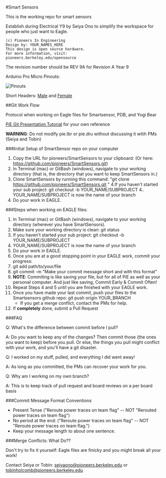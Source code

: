 #Smart Sensors

This is the working repo for smart sensors

Establish during Electrical Y9 by Seiya Ono to simplify the workspace for people who just want to Eagle.

```
(c) Pioneers In Engineering
Design by: YOUR_NAMES_HERE
This design is open source hardware.
For more information, visit:
pioneers.berkeley.edu/opensource
```

The revision number should be REV 9A for Revision A Year 9

Arduino Pro Micro Pinouts:

![Pinouts](https://cdn.sparkfun.com/assets/9/c/3/c/4/523a1765757b7f5c6e8b4567.png)

Short Headers: [Male](https://www.sparkfun.com/products/117) and [Female](https://www.sparkfun.com/products/743)

##Git Work Flow

Protocol when working on Eagle files for Smartsensor, PDB, and Yogi Bear

[PiE Git Presentation Tutorial](https://docs.google.com/a/pioneers.berkeley.edu/presentation/d/1WO-AD3cTi1QdKW15F8ecN9V1b8u3yIKzHzLGQXDs-uM/edit?usp=sharing) for your own reference

**WARNING**: Do not modify pie.lbr or pie.dru without discussing it witih PMs (Seiya and Tobin)

###Initial Setup of SmartSensor repo on your computer

1. Copy the URL for pioneers/SmartSensors to your clipboard: (Or here: https://github.com/pioneers/SmartSensors.git)
2. In Terminal (mac) or GitBash (windows), navigate to your working directory (that is, the directory that you want to keep SmartSensors in.)
3. Clone SmartSensors by running this command: "git clone https://github.com/pioneers/SmartSensors.git "
4.If you haven't started your sub project: git checkout -b YOUR\_NAME/SUBPROJECT
  4.. YOUR\_NAME/SUBPROJECT is now the name of your branch
5. Do your work in EAGLE.


###Steps when working on EAGLE files:

1. In Terminal (mac) or GitBash (windows), navigate to your working directory (wherever you have SmartSensors).
2. Make sure your working directory is clean: git status
3. If you haven't started your sub project: git checkout -b YOUR\_NAME/SUBPROJECT
  3. YOUR\_NAME/SUBPROJECT is now the name of your branch
4. Do your work in EAGLE.
5. Once you are at a good stopping point in your EAGLE work, commit your progress:
  5. git add path/to/your/file
  5. git commit -m "Make your commit message short and with this format" 
  5. **NOTE**: Commiting is like saving your file, but for all of PiE as well as your personal computer. And just like saving, Commit Early & Commit Often!
6. Repeat Steps 4 and 5 until you are finished with your EAGLE work.
7. Once you have made your last commit, push your files to the Smartsensors github repo: git push origin YOUR\_BRANCH
    * If you get a merge conflict, contact the PMs for help.
8. If **completely** done, submit a Pull Request

###FAQ

Q: What's the difference between commit before I pull?

A: Do you want to keep any of the changes? Then commit those (the ones you want to keep) before you pull. Or else, the things you pull might conflict with your work, and you'll have a git disaster.

Q: I worked on my stuff, pulled, and everything I did went away!

A: As long as you committed, the PMs can recover your work for you.

Q: Why am I working on my own branch?

A: This is to keep track of pull request and board reviews on a per board basis

###Commit Message Format Conventions

* Present Tense ("Reroute power traces on team flag" -- NOT "Rerouted power traces on team flag")
* No period at the end: ("Reroute power traces on team flag" -- NOT "Reroute power traces on team flag.")
* Keep your message length to about one sentence.

###Merge Conflicts: What Do??

Don't try to fix it yourself: Eagle files are finicky and you might break all your work!

Contact Seiya or Tobin: seiyaono@pioneers.berkeley.edu or tobinholcomb@pioneers.berkeley.edu
